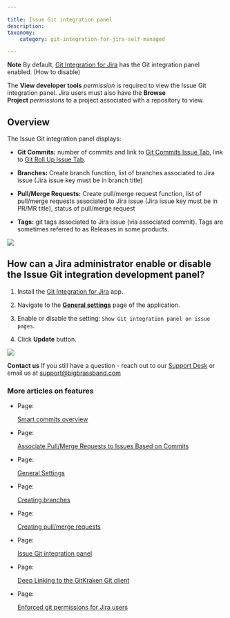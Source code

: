```yaml
---

title: Issue Git integration panel
description:
taxonomy:
    category: git-integration-for-jira-self-managed

---
```


**Note**
By default, [Git Integration for Jira](https://marketplace.atlassian.com/4984) has the Git integration panel enabled. (How to disable)

The **View developer tools** _permission_ is required to view the Issue Git integration panel. Jira users must also have the **Browse Project** _permissions_ to a project associated with a repository to view.

## Overview

The Issue Git integration panel displays:

*   **Git Commits:** number of commits and link to [Git Commits Issue Tab](#), link to [Git Roll Up Issue Tab](#).

*   **Branches:** Create branch function, list of branches associated to Jira issue (Jira issue key must be in branch title)

*   **Pull/Merge Requests:** Create pull/merge request function, list of pull/merge requests associated to Jira issue (Jira issue key must be in PR/MR title), status of pull/merge request

*   **Tags:** git tags associated to Jira issue (via associated commit). Tags are sometimes referred to as Releases in some products.


![](https://bigbrassband.atlassian.net/wiki/download/attachments/1932329305/gitserver-git-integration-panel-view.png?version=1&modificationDate=1642594991246&cacheVersion=1&api=v2)

## How can a Jira administrator enable or disable the Issue Git integration development panel?

1.  Install the [Git Integration for Jira](https://marketplace.atlassian.com/4984) app.

2.  Navigate to the [**General settings**](/git-integration-for-jira-self-managed/General-Settings) page of the application.

3.  Enable or disable the setting: `Show Git integration panel on issue pages`.

4.  Click **Update** button.


![](https://bigbrassband.atlassian.net/wiki/download/attachments/1932329305/gitserver-gencfg-dev-panel-sel.png?version=1&modificationDate=1642598628491&cacheVersion=1&api=v2)

**Contact us**
If you still have a question - reach out to our [Support Desk](https://bigbrassband.atlassian.net/servicedesk/customer/portals) or email us at [support@bigbrassband.com](mailto:support@bigbrassband.com)

### More articles on features

*   Page:

    [Smart commits overview](/wiki/spaces/GIJDC/pages/109215851/Smart+commits+overview)

*   Page:

    [Associate Pull/Merge Requests to Issues Based on Commits](/wiki/spaces/GIJDC/pages/966852625)

*   Page:

    [General Settings](/git-integration-for-jira-self-managed/General-Settings)

*   Page:

    [Creating branches](/git-integration-for-jira-self-managed/Creating-branches)

*   Page:

    [Creating pull/merge requests](/wiki/spaces/GIJDC/pages/1932460359)

*   Page:

    [Issue Git integration panel](/wiki/spaces/GIJDC/pages/1932329305/Issue+Git+integration+panel)

*   Page:

    [Deep Linking to the GitKraken Git client](/wiki/spaces/GIJDC/pages/1955430423/Deep+Linking+to+the+GitKraken+Git+client)

*   Page:

    [Enforced git permissions for Jira users](/wiki/spaces/GIJDC/pages/2091810817/Enforced+git+permissions+for+Jira+users)